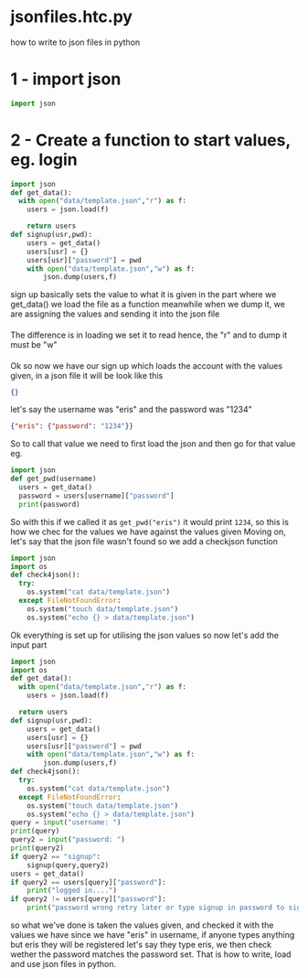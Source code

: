 # jsonfiles.htc.py
how to write to json files in python

# 1 - import json
```python
import json
```

# 2 - Create a function to start values, eg. login
```python
import json
def get_data():
  with open("data/template.json","r") as f:
  	users = json.load(f)

	return users
def signup(usr,pwd):
	users = get_data()	
	users[usr] = {}
	users[usr]["password"] = pwd
	with open("data/template.json","w") as f:
		json.dump(users,f)
```
sign up basically sets the value to what it is given
in the part where we get_data()
we load the file as a function
meanwhile when we dump it, we are assigning the values and sending it into the json file
####
The difference is in loading we set it to read hence, the "r" and to dump it must be "w"
####
Ok so now we have our sign up which loads the account with the values given, in a json file it will be look like this
```json
{}
```
let's say the username was "eris" and the password was "1234"
```json
{"eris": {"password": "1234"}}
```
So to call that value we need to first load the json and then go for that value eg.
```python
import json
def get_pwd(username)
  users = get_data()
  password = users[username]["password"]
  print(password)
````
So with this if we called it as `get_pwd("eris")` it would print `1234`, so this is how we chec for the values we have against the values given
Moving on, let's say that the json file wasn't found so we add a checkjson function
```python
import json
import os
def check4json():
  try:
    os.system("cat data/template.json")
  except FileNotFoundError:
    os.system("touch data/template.json")
    os.system("echo {} > data/template.json")
```
Ok everything is set up for utilising the json values so now let's add the input part
```python
import json
import os
def get_data():
  with open("data/template.json","r") as f:
  	users = json.load(f)

  return users
def signup(usr,pwd):
	users = get_data()	
	users[usr] = {}
	users[usr]["password"] = pwd
	with open("data/template.json","w") as f:
		json.dump(users,f)
def check4json():
  try:
    os.system("cat data/template.json")
  except FileNotFoundError:
    os.system("touch data/template.json")
    os.system("echo {} > data/template.json")
query = input("username: ")
print(query)
query2 = input("password: ")
print(query2)
if query2 == "signup":
	signup(query,query2)
users = get_data()
if query2 == users[query]["password"]:
	print("logged in....")
if query2 != users[query]["password"]:
	print("password wrong retry later or type signup in password to signup")
```
so what we've done is taken the values given, and checked it with the values we have
since we have "eris" in username, if anyone types anything but eris they will be registered
let's say they type eris, we then check wether the password matches the password set.
That is how to write, load and use json files in python.
